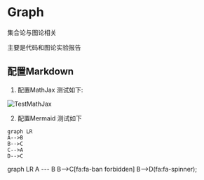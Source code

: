 # Graph
集合论与图论相关

主要是代码和图论实验报告

## 配置Markdown
1. 配置MathJax
测试如下:

![TestMathJax](http://latex.codecogs.com/gif.latex?\\frac{1}{1+sin(x)})

2. 配置Mermaid
测试如下

```mermaid
graph LR
A-->B
B-->C
C-->A
D-->C
```

<script src="mermaid.min.js"></script>
<script>mermaid.initialize({startOnLoad:true});</script>

<div class="mermaid">
graph LR
A --- B
B-->C[fa:fa-ban forbidden]
B-->D(fa:fa-spinner);
</div>

